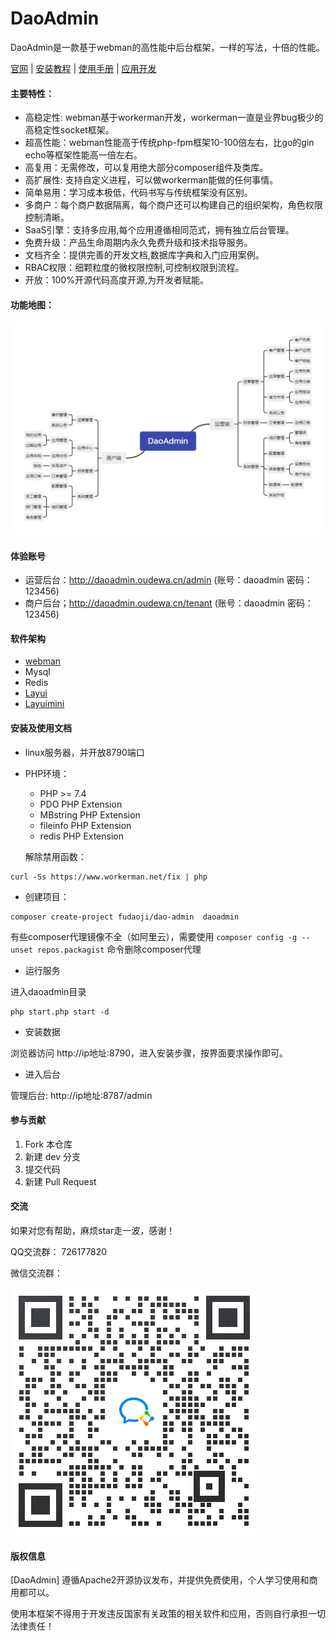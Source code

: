 # DaoAdmin

DaoAdmin是一款基于webman的高性能中后台框架，一样的写法，十倍的性能。

[官网](https://daoadmin.kuryun.com/home/index/index.html) | [安装教程](https://daoadmin.kuryun.com/home/guide/index/id/3/v/1.x.html) | [使用手册](https://daoadmin.kuryun.com/home/guide/index/id/5/v/1.x.html) | [应用开发](https://daoadmin.kuryun.com/home/guide/index/id/34/v/1.x.html)


#### 主要特性：
- 高稳定性: webman基于workerman开发，workerman一直是业界bug极少的高稳定性socket框架。
- 超高性能：webman性能高于传统php-fpm框架10-100倍左右，比go的gin echo等框架性能高一倍左右。
- 高复用：无需修改，可以复用绝大部分composer组件及类库。
- 高扩展性: 支持自定义进程，可以做workerman能做的任何事情。
- 简单易用：学习成本极低，代码书写与传统框架没有区别。
- 多商户：每个商户数据隔离，每个商户还可以构建自己的组织架构，角色权限控制清晰。
- SaaS引擎：支持多应用,每个应用遵循相同范式，拥有独立后台管理。
- 免费升级：产品生命周期内永久免费升级和技术指导服务。
- 文档齐全：提供完善的开发文档,数据库字典和入门应用案例。
- RBAC权限：细颗粒度的微权限控制,可控制权限到流程。
- 开放：100%开源代码高度开源,为开发者赋能。


#### 功能地图：  

![功能地图](DaoAdmin.png)

#### 体验账号
- 运营后台：http://daoadmin.oudewa.cn/admin  (账号：daoadmin  密码：123456)
- 商户后台；http://daoadmin.oudewa.cn/tenant  (账号：daoadmin  密码：123456)

#### 软件架构
- [webman](https://www.workerman.net/doc/webman)
- Mysql
- Redis
- [Layui](https://www.layui.com/) 
- [Layuimini](http://layuimini.99php.cn/)

#### 安装及使用文档
- linux服务器，并开放8790端口
- PHP环境：
  - PHP >= 7.4
  - PDO PHP Extension
  - MBstring PHP Extension
  - fileinfo PHP Extension
  - redis PHP Extension
  
  解除禁用函数： 
~~~shell script
curl -Ss https://www.workerman.net/fix | php
~~~

- 创建项目：
~~~shell script
composer create-project fudaoji/dao-admin  daoadmin
~~~
有些composer代理镜像不全（如阿里云），需要使用
`composer config -g --unset repos.packagist`
命令删除composer代理

- 运行服务

进入daoadmin目录
~~~shell script
php start.php start -d
~~~

- 安装数据

浏览器访问 http://ip地址:8790，进入安装步骤，按界面要求操作即可。

- 进入后台

管理后台: http://ip地址:8787/admin  

#### 参与贡献

1.  Fork 本仓库
2.  新建 dev 分支
3.  提交代码
4.  新建 Pull Request

#### 交流
如果对您有帮助，麻烦star走一波，感谢！

QQ交流群：
726177820

微信交流群：

![微信群](wx_group.png)

#### 版权信息
[DaoAdmin] 遵循Apache2开源协议发布，并提供免费使用，个人学习使用和商用都可以。

使用本框架不得用于开发违反国家有关政策的相关软件和应用，否则自行承担一切法律责任！